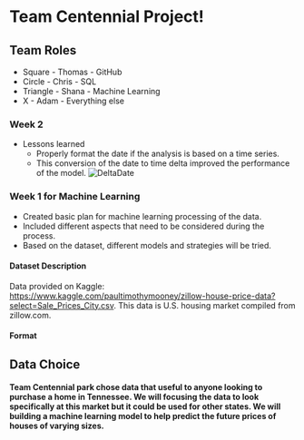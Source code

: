 # Team Centennial Project!

## Team Roles
* Square - Thomas - GitHub
* Circle - Chris - SQL
* Triangle - Shana - Machine Learning
* X - Adam - Everything else

### Week 2
* Lessons learned
	* Properly format the date if the analysis is based on a time series.
	* This conversion of the date to time delta improved the performance of the model. 
![DeltaDate](https://github.com/trallen09/team_centennial_park/blob/main/images/DeltaDate2.png)



### Week 1 for Machine Learning
* Created basic plan for machine learning processing of the data.
* Included different aspects that need to be considered during the process.
* Based on the dataset, different models and strategies will be tried.

#### Dataset Description
Data provided on Kaggle: https://www.kaggle.com/paultimothymooney/zillow-house-price-data?select=Sale_Prices_City.csv. This data is U.S. housing market compiled from zillow.com.   
#### Format


## Data Choice

#### Team Centennial park chose data that useful to anyone looking to purchase a home in Tennessee. We will focusing the data to look specifically at this market but it could be used for other states. We will building a machine learning model to help predict the future prices of houses of varying sizes.